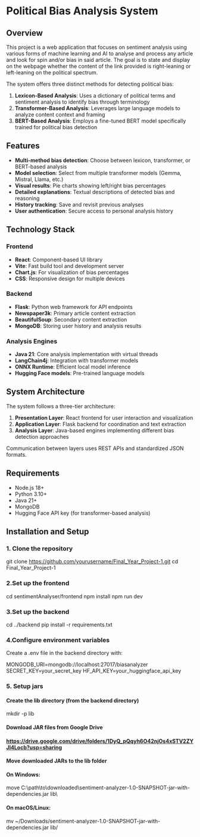 ﻿# Political Bias Analysis System

## Overview

This project is a web application that focuses on sentiment analysis using various forms of machine learning and AI to analyse and process any article and look for spin and/or bias in said article. The goal is to state and display on the webpage whether the content of the link provided is right-leaning or left-leaning on the political spectrum.

The system offers three distinct methods for detecting political bias:

1. **Lexicon-Based Analysis**: Uses a dictionary of political terms and sentiment analysis to identify bias through terminology
2. **Transformer-Based Analysis**: Leverages large language models to analyze content context and framing
3. **BERT-Based Analysis**: Employs a fine-tuned BERT model specifically trained for political bias detection

## Features

- **Multi-method bias detection**: Choose between lexicon, transformer, or BERT-based analysis
- **Model selection**: Select from multiple transformer models (Gemma, Mistral, Llama, etc.)
- **Visual results**: Pie charts showing left/right bias percentages
- **Detailed explanations**: Textual descriptions of detected bias and reasoning
- **History tracking**: Save and revisit previous analyses
- **User authentication**: Secure access to personal analysis history

## Technology Stack

### Frontend
- **React**: Component-based UI library
- **Vite**: Fast build tool and development server
- **Chart.js**: For visualization of bias percentages
- **CSS**: Responsive design for multiple devices

### Backend
- **Flask**: Python web framework for API endpoints
- **Newspaper3k**: Primary article content extraction
- **BeautifulSoup**: Secondary content extraction
- **MongoDB**: Storing user history and analysis results

### Analysis Engines
- **Java 21**: Core analysis implementation with virtual threads
- **LangChain4j**: Integration with transformer models
- **ONNX Runtime**: Efficient local model inference
- **Hugging Face models**: Pre-trained language models

## System Architecture

The system follows a three-tier architecture:

1. **Presentation Layer**: React frontend for user interaction and visualization
2. **Application Layer**: Flask backend for coordination and text extraction
3. **Analysis Layer**: Java-based engines implementing different bias detection approaches

Communication between layers uses REST APIs and standardized JSON formats.

## Requirements

- Node.js 18+
- Python 3.10+
- Java 21+
- MongoDB
- Hugging Face API key (for transformer-based analysis)

## Installation and Setup

### 1. Clone the repository

git clone https://github.com/yourusername/Final_Year_Project-1.git
cd Final_Year_Project-1

### 2.Set up the frontend

cd sentimentAnalyser/frontend
npm install
npm run dev

### 3.Set up the backend

cd ../backend
pip install -r requirements.txt

### 4.Configure environment variables

Create a .env file in the backend directory with:

MONGODB_URI=mongodb://localhost:27017/biasanalyzer
SECRET_KEY=your_secret_key
HF_API_KEY=your_huggingface_api_key


### 5. Setup jars

#### Create the lib directory (from the backend directory)
mkdir -p lib

#### Download JAR files from Google Drive
#### https://drive.google.com/drive/folders/1DyQ_pQqyh6O42njOs4xSTV2ZYJl4Locb?usp=sharing

#### Move downloaded JARs to the lib folder
#### On Windows:
move C:\path\to\downloaded\sentiment-analyzer-1.0-SNAPSHOT-jar-with-dependencies.jar lib\

#### On macOS/Linux:
mv ~/Downloads/sentiment-analyzer-1.0-SNAPSHOT-jar-with-dependencies.jar lib/

